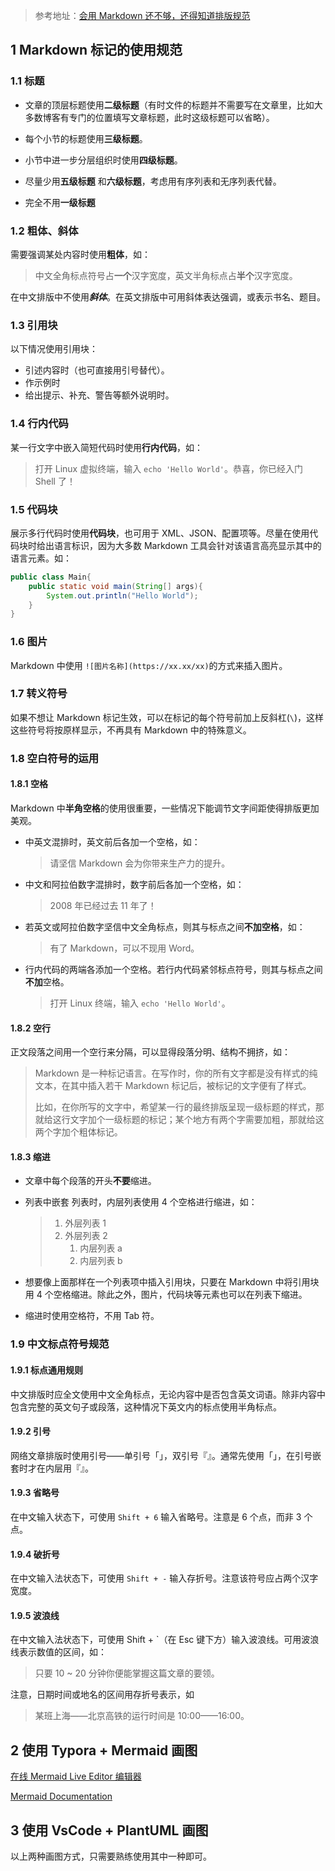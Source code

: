 

> 参考地址：[会用 Markdown 还不够，还得知道排版规范](https://mp.weixin.qq.com/s?__biz=Mzg5OTE5MTY4Nw==&mid=2247483761&idx=1&sn=412005e95119ed8a58428409842c54f8&chksm=c0564799f721ce8f0f913e59abe97ba7d8357967ad7766c7cd9fce831657319754f1192be1d8&token=2124347599&lang=zh_CN#rd)

## 1 Markdown 标记的使用规范

### 1.1 标题

* 文章的顶层标题使用**二级标题**（有时文件的标题并不需要写在文章里，比如大多数博客有专门的位置填写文章标题，此时这级标题可以省略）。
* 每个小节的标题使用**三级标题**。
* 小节中进一步分层组织时使用**四级标题**。
* 尽量少用**五级标题** 和**六级标题**，考虑用有序列表和无序列表代替。

* 完全不用**一级标题**

### 1.2 粗体、斜体

需要强调某处内容时使用**粗体**，如：

> 中文全角标点符号占**一个**汉字宽度，英文半角标点占**半个**汉字宽度。

在中文排版中不使用***斜体***。在英文排版中可用斜体表达强调，或表示书名、题目。

### 1.3 引用块

以下情况使用引用块：

* 引述内容时（也可直接用引号替代）。
* 作示例时
* 给出提示、补充、警告等额外说明时。

### 1.4 行内代码

某一行文字中嵌入简短代码时使用**行内代码**，如：

> 打开 Linux 虚拟终端，输入 `echo 'Hello World'`。恭喜，你已经入门 Shell 了！

### 1.5 代码块

展示多行代码时使用**代码块**，也可用于 XML、JSON、配置项等。尽量在使用代码块时给出语言标识，因为大多数 Markdown 工具会针对该语言高亮显示其中的语言元素。如：

```java
public class Main{
    public static void main(String[] args){
        System.out.println("Hello World");
    }
}
```

### 1.6 图片

Markdown 中使用 `![图片名称](https://xx.xx/xx)`的方式来插入图片。

### 1.7 转义符号

如果不想让 Markdown 标记生效，可以在标记的每个符号前加上反斜杠(`\`)，这样这些符号将按原样显示，不再具有 Markdown 中的特殊意义。

### 1.8 空白符号的运用

#### 1.8.1 空格

Markdown 中**半角空格**的使用很重要，一些情况下能调节文字间距使得排版更加美观。

* 中英文混排时，英文前后各加一个空格，如：

  > 请坚信 Markdown 会为你带来生产力的提升。

* 中文和阿拉伯数字混排时，数字前后各加一个空格，如：

  > 2008 年已经过去 11 年了！

* 若英文或阿拉伯数字坚信中文全角标点，则其与标点之间**不加空格**，如：

  > 有了 Markdown，可以不现用 Word。

* 行内代码的两端各添加一个空格。若行内代码紧邻标点符号，则其与标点之间**不加**空格。

  > 打开 Linux 终端，输入 `echo 'Hello World'`。

#### 1.8.2 空行

正文段落之间用一个空行来分隔，可以显得段落分明、结构不拥挤，如：

>Markdown 是一种标记语言。在写作时，你的所有文字都是没有样式的纯文本，在其中插入若干 Markdown 标记后，被标记的文字便有了样式。
>
>
>
>比如，在你所写的文字中，希望某一行的最终排版呈现一级标题的样式，那就给这行文字加个一级标题的标记；某个地方有两个字需要加粗，那就给这两个字加个粗体标记。

#### 1.8.3 缩进

* 文章中每个段落的开头**不要**缩进。

* 列表中嵌套 列表时，内层列表使用 4 个空格进行缩进，如：

  > 1. 外层列表 1
  > 2. 外层列表 2
  >    1. 内层列表 a
  >    2. 内层列表 b

* 想要像上面那样在一个列表项中插入引用块，只要在 Markdown 中将引用块用 4 个空格缩进。除此之外，图片，代码块等元素也可以在列表下缩进。

* 缩进时使用空格符，不用 Tab 符。

### 1.9 中文标点符号规范

#### 1.9.1 标点通用规则

中文排版时应全文使用中文全角标点，无论内容中是否包含英文词语。除非内容中包含完整的英文句子或段落，这种情况下英文内的标点使用半角标点。

#### 1.9.2 引号

网络文章排版时使用引号——单引号「」，双引号『』。通常先使用「」，在引号嵌套时才在内层用『』。

#### 1.9.3 省略号

在中文输入状态下，可使用 `Shift + 6` 输入省略号。注意是 6 个点，而非 3 个点。

#### 1.9.4 破折号

在中文输入法状态下，可使用 `Shift + -` 输入存折号。注意该符号应占两个汉字宽度。

#### 1.9.5 波浪线

在中文输入法状态下，可使用 Shift + `（在 Esc 键下方）输入波浪线。可用波浪线表示数值的区间，如：

> 只要 10 ~ 20 分钟你便能掌握这篇文章的要领。

注意，日期时间或地名的区间用存折号表示，如

> 某班上海——北京高铁的运行时间是 10:00——16:00。

## 2 使用 Typora + Mermaid 画图

[在线 Mermaid Live Editor 编辑器](https://mermaid-js.github.io/mermaid-live-editor/)

[Mermaid Documentation](https://mermaid-js.github.io/mermaid/)

## 3 使用 VsCode + PlantUML 画图

以上两种画图方式，只需要熟练使用其中一种即可。